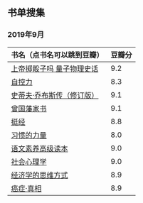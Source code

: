 ## 书单搜集

### 2019年9月
<!-- 
-  [ ] [上帝掷骰子吗 量子物理史话](https://book.douban.com/subject/1467022/) （ 豆瓣： 9.2 ）
-  [ ] [自控力](https://book.douban.com/subject/10786473/) （ 豆瓣： 8.3 ）
-  [ ] [史蒂夫·乔布斯传（修订版）](https://book.douban.com/subject/25810506/) （ 豆瓣： 9.1 ）
-  [ ] [曾国藩家书](https://book.douban.com/subject/3234164/) （ 豆瓣： 9.1 ）
-  [ ] [挺经](https://book.douban.com/subject/1073866/) （ 豆瓣： 8.8 ）
-  [ ] [习惯的力量](https://book.douban.com/subject/20507212/) （ 豆瓣： 8.0 ）
-  [ ] [语文素养高级读本](https://book.douban.com/subject/1928294/) （ 豆瓣： 9.0 ）
-  [ ] [社会心理学](https://book.douban.com/subject/1476651/) （ 豆瓣： 9.0 ）
-  [ ] [经济学的思维方式](https://book.douban.com/subject/10510736/) （ 豆瓣： 8.9 ）


-  [ ] []() （ 豆瓣： 9.2 ）
-  [ ] []() （ 豆瓣： 9.2 ）
-  [ ] []() （ 豆瓣： 9.2 ）
-  [ ] []() （ 豆瓣： 9.2 ）
-  [ ] []() （ 豆瓣： 9.2 ） 
-->

书名（点书名可以跳到豆瓣） | 豆瓣分
:-|:-
[上帝掷骰子吗 量子物理史话](https://book.douban.com/subject/1467022/) | 9.2
[自控力](https://book.douban.com/subject/10786473/) | 8.3
[史蒂夫·乔布斯传（修订版）](https://book.douban.com/subject/25810506/) | 9.1
[曾国藩家书](https://book.douban.com/subject/3234164/) | 9.1
[挺经](https://book.douban.com/subject/1073866/) | 8.8
[习惯的力量](https://book.douban.com/subject/20507212/) | 8.0
[语文素养高级读本](https://book.douban.com/subject/1928294/) | 9.0
[社会心理学](https://book.douban.com/subject/1476651/) | 9.0
[经济学的思维方式](https://book.douban.com/subject/10510736/) | 8.9
[癌症·真相](https://book.douban.com/subject/26592648/) | 8.9